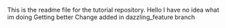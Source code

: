 This is the readme file for the tutorial repository.
Hello
I have no idea what im doing
Getting better
Change added in dazzling_feature branch